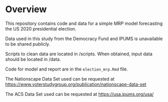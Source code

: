 # Overview

This repository contains code and data for a simple MRP model forecasting the US 2020 presidential election.

Data used in this study from the Democracy Fund and IPUMS is unavailable to be shared publicly. 

Scripts to clean data are located in /scripts. When obtained, input data should be located in /data.

Code for model and report are in the `election_mrp.Rmd` file.

The Nationscape Data Set used can be requested at https://www.voterstudygroup.org/publication/nationscape-data-set 

The ACS Data Set used can be requested at https://usa.ipums.org/usa/


